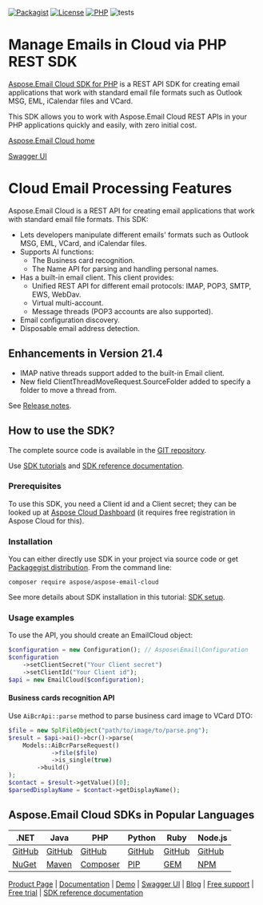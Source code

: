 [![Packagist](https://img.shields.io/packagist/v/aspose/aspose-email-cloud)](https://packagist.org/packages/aspose/aspose-email-cloud) [![License](https://img.shields.io/github/license/aspose-email-cloud/aspose-email-cloud-php)](https://packagist.org/packages/aspose/aspose-email-cloud) [![PHP](https://img.shields.io/packagist/php-v/aspose/aspose-email-cloud)](https://packagist.org/packages/aspose/aspose-email-cloud) ![tests](https://github.com/aspose-email-cloud/aspose-email-cloud-php/workflows/tests/badge.svg)

# Manage Emails in Cloud via PHP REST SDK

[Aspose.Email Cloud SDK for PHP](https://products.aspose.cloud/email/php) is a REST API SDK for creating email applications that work with standard email file formats such as Outlook MSG, EML, iCalendar files and VCard.

This SDK allows you to work with Aspose.Email Cloud REST APIs in your PHP applications quickly and easily, with zero initial cost.

[Aspose.Email Cloud home](https://products.aspose.cloud/email/family)

[Swagger UI](https://apireference.aspose.cloud/email/)

# Cloud Email Processing Features
Aspose.Email Cloud is a REST API for creating email applications that work with standard email file formats. This SDK:
- Lets developers manipulate different emails' formats such as Outlook MSG, EML, VCard, and iCalendar files.
- Supports AI functions:
    - The Business card recognition.
    - The Name API for parsing and handling personal names.
- Has a built-in email client. This client provides:
    - Unified REST API for different email protocols: IMAP, POP3, SMTP, EWS, WebDav.
    - Virtual multi-account.
    - Message threads (POP3 accounts are also supported).
- Email configuration discovery.
- Disposable email address detection.

## Enhancements in Version 21.4

- IMAP native threads support added to the built-in Email client.
- New field ClientThreadMoveRequest.SourceFolder added to specify a folder to move a thread from.

See [Release notes](https://docs.aspose.cloud/email/aspose-email-cloud-21-4-release-notes/).

## How to use the SDK?
The complete source code is available in the [GIT repository](https://github.com/aspose-email-cloud/aspose-email-cloud-php/tree/master/src/Aspose/Email).

Use [SDK tutorials](https://docs.aspose.cloud/email/sdk-tutorials/) and [SDK reference documentation](https://docs.aspose.cloud/email/reference-api/).

### Prerequisites
To use this SDK, you need a Client id and a Client secret; they can be looked up at [Aspose Cloud Dashboard](https://dashboard.aspose.cloud/#/apps) (it requires free registration in Aspose Cloud for this).

### Installation
You can either directly use SDK in your project via source code or get [Packagegist distribution](https://packagist.org/packages/aspose/aspose-email-cloud).
From the command line:

    composer require aspose/aspose-email-cloud

See more details about SDK installation in this tutorial: [SDK setup](https://docs.aspose.cloud/email/sdk-setup/).

### Usage examples
To use the API, you should create an EmailCloud object:
```php
$configuration = new Configuration(); // Aspose\Email\Configuration
$configuration
    ->setClientSecret("Your Client secret")
    ->setClientId("Your Client id");
$api = new EmailCloud($configuration);
```

#### Business cards recognition API

Use `AiBcrApi::parse` method to parse business card image to VCard DTO:

```php
$file = new SplFileObject("path/to/image/to/parse.png");
$result = $api->ai()->bcr()->parse(
    Models::AiBcrParseRequest()
            ->file($file)
            ->is_single(true)
        ->build()
);
$contact = $result->getValue()[0];
$parsedDisplayName = $contact->getDisplayName();
```

## Aspose.Email Cloud SDKs in Popular Languages

| .NET | Java | PHP | Python | Ruby | Node.js |
|------|------|-----|--------|------|---------|
| [GitHub](https://github.com/aspose-email-cloud/aspose-email-cloud-dotnet) | [GitHub](https://github.com/aspose-email-cloud/aspose-email-cloud-java) | [GitHub](https://github.com/aspose-email-cloud/aspose-email-cloud-php) | [GitHub](https://github.com/aspose-email-cloud/aspose-email-cloud-python) | [GitHub](https://github.com/aspose-email-cloud/aspose-email-cloud-ruby)  | [GitHub](https://github.com/aspose-email-cloud/aspose-email-cloud-node) | [GitHub](https://github.com/aspose-email-cloud/aspose-email-cloud-android) | [GitHub](https://github.com/aspose-email-cloud/aspose-email-cloud-swift)|[GitHub](https://github.com/aspose-email-cloud/aspose-email-cloud-dart) |[GitHub](https://github.com/aspose-email-cloud/aspose-email-cloud-go) |
| [NuGet](https://www.nuget.org/packages/Aspose.Email-Cloud/) | [Maven](https://repository.aspose.cloud/webapp/#/artifacts/browse/tree/General/repo/com/aspose/aspose-email-cloud) | [Composer](https://packagist.org/packages/aspose/aspose-email-cloud) | [PIP](https://pypi.org/project/aspose.email-cloud/) | [GEM](https://rubygems.org/gems/aspose_email_cloud)  | [NPM](https://www.npmjs.com/package/@asposecloud/aspose-email-cloud) |

[Product Page](https://products.aspose.cloud/email/php) | [Documentation](https://docs.aspose.cloud/email/) | [Demo](https://products.aspose.app/email/family) | [Swagger UI](https://apireference.aspose.cloud/email/) | [Blog](https://blog.aspose.cloud/category/email/) | [Free support](https://forum.aspose.cloud/c/email) | [Free trial](https://dashboard.aspose.cloud/#/apps) | [SDK reference documentation](https://docs.aspose.cloud/email/reference-api)